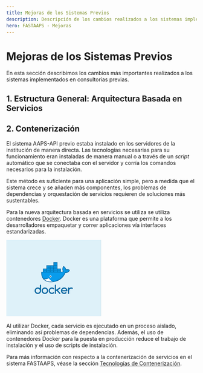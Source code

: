 ```yaml
---
title: Mejoras de los Sistemas Previos
description: Descripción de los cambios realizados a los sistemas implementados en consultorías previas.
hero: FASTAAPS - Mejoras
---
```


# Mejoras de los Sistemas Previos

En esta sección describimos los cambios más importantes realizados a los sistemas implementados en consultorías previas.

## 1. Estructura General: Arquitectura Basada en Servicios

## 2. Contenerización

El sistema AAPS-API previo estaba instalado en los servidores de la institución de manera directa. Las tecnologías necesarias para su funcionamiento eran instaladas de manera manual o a través de un *script* automático que se conectaba con el servidor y corría los comandos necesarios para la instalación.

Este método es suficiente para una aplicación simple, pero a medida que el sistema crece y se añaden más componentes, los problemas de dependencias y orquestación de servicios requieren de soluciones más sustentables.

Para la nueva arquitectura basada en servicios se utiliza se utiliza contenedores [Docker](https://www.docker.com/). Docker es una plataforma que permite a los desarrolladores empaquetar y correr aplicaciones vía interfaces estandarizadas. 

![docker](../img/docker.png)

Al utilizar Docker, cada servicio es ejecutado en un proceso aislado, eliminando así problemas de dependencias. Además, el uso de contenedores Docker para la puesta en producción reduce el trabajo de instalación y el uso de scripts de instalación.

Para más información con respecto a la contenerización de servicios en el sistema FASTAAPS, véase la sección [Tecnologías de Contenerización](/FASTAAPS/docker).
